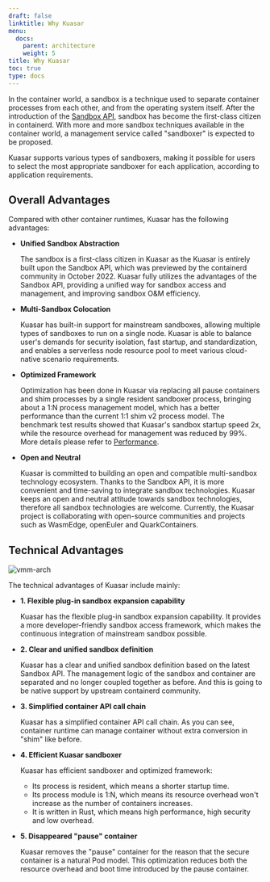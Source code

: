 ```yaml
---
draft: false
linktitle: Why Kuasar
menu:
  docs:
    parent: architecture
    weight: 5
title: Why Kuasar
toc: true
type: docs
---
```


In the container world, a sandbox is a technique used to separate container processes from each other, and from the operating system itself. After the introduction of the [Sandbox API](https://github.com/containerd/containerd/issues/4131), sandbox has become the first-class citizen in containerd. With more and more sandbox techniques available in the container world, a management service called "sandboxer" is expected to be proposed.

Kuasar supports various types of sandboxers, making it possible for users to select the most appropriate sandboxer for each application, according to application requirements.

## Overall Advantages

Compared with other container runtimes, Kuasar has the following advantages:

+ **Unified Sandbox Abstraction**

     The sandbox is a first-class citizen in Kuasar as the Kuasar is entirely built upon the Sandbox API, which was previewed by the containerd community in October 2022. Kuasar fully utilizes the advantages of the Sandbox API, providing a unified way for sandbox access and management, and improving sandbox O&M efficiency.

+ **Multi-Sandbox Colocation**
     
     Kuasar has built-in support for mainstream sandboxes, allowing multiple types of sandboxes to run on a single node. Kuasar is able to balance user's demands for security isolation, fast startup, and standardization, and enables a serverless node resource pool to meet various cloud-native scenario requirements.

+ **Optimized Framework**
     
     Optimization has been done in Kuasar via replacing all pause containers and shim processes by a single resident sandboxer process, bringing about a 1:N process management model, which has a better performance than the current 1:1 shim v2 process model. The benchmark test results showed that Kuasar's sandbox startup speed 2x, while the resource overhead for management was reduced by 99%. More details please refer to [Performance](https://github.com/kuasar-io/kuasar#Performance).

+ **Open and Neutral**
     
     Kuasar is committed to building an open and compatible multi-sandbox technology ecosystem. Thanks to the Sandbox API, it is more convenient and time-saving to integrate sandbox technologies. Kuasar keeps an open and neutral attitude towards sandbox technologies, therefore all sandbox technologies are welcome. Currently, the Kuasar project is collaborating with open-source communities and projects such as WasmEdge, openEuler and QuarkContainers.


## Technical Advantages

![vmm-arch](/img/docs/architecture/kuasar-arch-compare.png)

The technical advantages of Kuasar include mainly:

* **1. Flexible plug-in sandbox expansion capability**

     Kuasar has the flexible plug-in sandbox expansion capability. It provides a more developer-friendly sandbox access framework, which makes the continuous integration of mainstream sandbox possible.

* **2. Clear and unified sandbox definition**

     Kuasar has a clear and unified sandbox definition based on the latest Sandbox API. The management logic of the sandbox and container are separated and no longer coupled together as before. And this is going to be native support by upstream containerd community.

* **3. Simplified container API call chain**

     Kuasar has a simplified container API call chain. As you can see, container runtime can manage container without extra conversion in "shim" like before.

* **4. Efficient Kuasar sandboxer**

     Kuasar has efficient sandboxer and optimized framework:
  * Its process is resident, which means a shorter startup time.
  * Its process module is 1:N, which means its resource overhead won't increase as the number of containers increases. 
  * It is written in Rust, which means high performance, high security and low overhead.

* **5. Disappeared  "pause" container**
      
    Kuasar removes the "pause" container for the reason that the secure container is a natural Pod model. This optimization reduces both the resource overhead and boot time introduced by the pause container.
